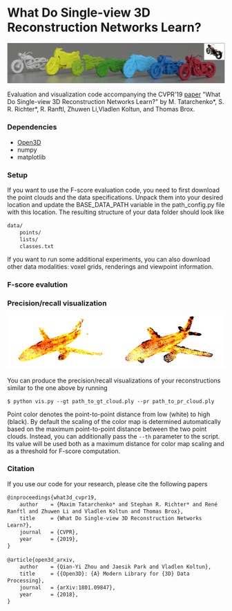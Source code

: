 # What Do Single-view 3D Reconstruction Networks Learn?

![thumbnail](img/thumb.png)

Evaluation and visualization code accompanying the CVPR'19 [paper](https://lmb.informatik.uni-freiburg.de/Publications/2019/TB19/paper-s3d.pdf) "What Do Single-view 3D Reconstruction Networks Learn?" by M. Tatarchenko*, S. R. Richter*, R. Ranftl, Zhuwen Li,Vladlen Koltun, and Thomas Brox.

### Dependencies

* [Open3D](https://github.com/intel-isl/Open3D)
* numpy
* matplotlib

### Setup

If you want to use the F-score evaluation code, you need to first download the point clouds and the data specifications. Unpack them into your desired location and update the BASE_DATA_PATH variable in the path_config.py file with this location. The resulting structure of your data folder should look like

```
data/
    points/
    lists/
    classes.txt
```

If you want to run some additional experiments, you can also download other data modalities: voxel grids, renderings and viewpoint information.

### F-score evalution

### Precision/recall visualization

![precision-recall](img/precision_recall.png)

You can produce the precision/recall visualizations of your reconstructions similar to the one above by running

```
$ python vis.py --gt path_to_gt_cloud.ply --pr path_to_pr_cloud.ply
```

Point color denotes the point-to-point distance from low (white) to high (black). By default the scaling of the color map is determined automatically based on the maximum point-to-point distance between the two point clouds. Instead, you can additionally pass the `--th` parameter to the script. Its value will be used both as a maximum distance for color map scaling and as a threshold for F-score computation.

### Citation

If you use our code for your research, please cite the following papers

```
@inproceedings{what3d_cvpr19,
	author    = {Maxim Tatarchenko* and Stephan R. Richter* and René Ranftl and Zhuwen Li and Vladlen Koltun and Thomas Brox},
	title     = {What Do Single-view 3D Reconstruction Networks Learn?},
	journal   = {CVPR},
	year      = {2019},
}

@article{open3d_arxiv,
	author    = {Qian-Yi Zhou and Jaesik Park and Vladlen Koltun},
	title     = {{Open3D}: {A} Modern Library for {3D} Data Processing},
	journal   = {arXiv:1801.09847},
	year      = {2018},
}
```